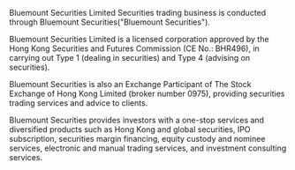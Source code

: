 Bluemount Securities Limited
Securities trading business is conducted through Bluemount Securities("Bluemount Securities").

Bluemount Securities Limited is a licensed corporation approved by the Hong Kong Securities and Futures Commission (CE No.: BHR496), in carrying out Type 1 (dealing in securities) and Type 4 (advising on securities).

Bluemount Securities is also an Exchange Participant of The Stock Exchange of Hong Kong Limited (broker number 0975), providing securities trading services and advice to clients.

Bluemount Securities provides investors with a one-stop services and diversified products such as Hong Kong and global securities, IPO subscription, securities margin financing, equity custody and nominee services, electronic and manual trading services, and investment consulting services.